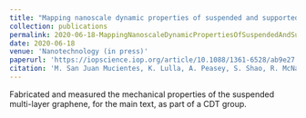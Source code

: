```yaml
---
title: "Mapping nanoscale dynamic properties of suspended and supported multi-layer graphene membranes via contact resonance and ultrasonic scanning probe microscopies"
collection: publications
permalink: 2020-06-18-MappingNanoscaleDynamicPropertiesOfSuspendedAndSupportedMulti-layerGrapheneMembranesViaContactResonanceAndUltrasonicScanningProbeMicroscopies
date: 2020-06-18
venue: 'Nanotechnology (in press)'
paperurl: 'https://iopscience.iop.org/article/10.1088/1361-6528/ab9e27'
citation: 'M. San Juan Mucientes, K. Lulla, A. Peasey, S. Shao, R. McNair, <b>J. Wengraf</b>, B. Robinson and O. Kolosov (2020). &quot;Mapping nanoscale dynamic properties of suspended and supported multi-layer graphene membranes via contact resonance and ultrasonic scanning probe microscopies.&quot; <i>Nanotechnology</i> (in press).'
---
```


Fabricated and measured the mechanical properties of the suspended multi-layer graphene, for the main text, as part of a CDT group.
